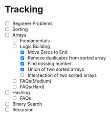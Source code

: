 # Tracking

- [ ] Begineer Problems
- [ ] Sorting
- [ ] Arrays
  - [ ] Fundamentals
  - [ ] Logic Building
    - [x] Move Zeros to End
    - [x] Remove duplicates from sorted array
    - [x] Find missing number
    - [x] Union of two sorted arrays
    - [ ] Intersection of two sorted arrays
  - [ ] FAQs(Medium)
  - [ ] FAQs(Hard)
- [ ] Hashing
  - [ ] FAQs
- [ ] Binary Search
- [ ] Recursion

